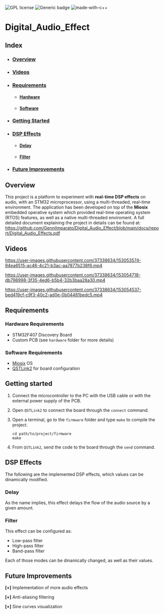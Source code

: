 
 
![GPL license](https://img.shields.io/badge/license-GPL-blue.svg)
![Generic badge](https://img.shields.io/badge/RTOS-miosix-orange.svg)
![made-with-c++](https://img.shields.io/badge/Made%20with-C/C++-1f425f.svg)

# Digital_Audio_Effect


## Index

* ### [Overview](#intro)
* ### [Videos](#videos)
* ### [Requirements](#req)
  * #### [Hardware](#hw)
  * #### [Software](#sw)
* ### [Getting Started](#get)
* ### [DSP Effects](#dsp)
  * #### [Delay](#delay)
  * #### [Filter](#filter) 
* ### [Future Improvements](#future)

## <a name="intro"></a>Overview
This project is a platform to experiment with **real-time DSP effects** on
audio, with an STM32 microprocessor, using a multi-threaded, real-time environment.
The application has been developed on top of the **Miosix** embedded operative system which provided real-time operating system (RTOS) features, as well as a native multi-threaded enviroment.
A full detailed document explaining the project in details can be found at:
https://github.com/GenniImparato/Digital_Audio_Effect/blob/main/docs/report/Digital_Audio_Effects.pdf


## <a name="videos"></a>Videos
https://user-images.githubusercontent.com/37338634/153053574-94ea6515-ac46-4c21-b3ac-aa7877b238f6.mp4

https://user-images.githubusercontent.com/37338634/153054718-db798998-3f35-4ed6-b5b4-32b3baa28a30.mp4

https://user-images.githubusercontent.com/37338634/153054537-bed419cf-c9f3-40c2-ad0e-0b04481bedc5.mp4


## <a name="req"></a>Requirements

### <a name="hw"></a>Hardware Requirements
- STM32F407 Discovery Board
- Custom PCB (see `hardware` folder for more details)

### <a name="sw"></a>Software Requirements
- [Miosix](https://miosix.org/) OS
- [QSTLink2](https://github.com/fpoussin/QStlink2) for board configuration

## <a name="get"></a>Getting started

1. Connect the microcontroller to the PC with the USB cable or with the external power supply of the PCB.

2. Open `QSTLink2` to connect the board through the `connect` command.

3. Open a terminal, go to the `firmware` folder and type `make` to compile the project.

   ```
   cd path/to/project/firmware   
   make
   ```

4. From `QSTLink2`, send the code to the board through the `send` command.



## <a name="dsp"></a>DSP Effects
The following are the implemented DSP effects, which values can be dinamically modified. 

### <a name="delay"></a>Delay
As the name implies, this effect delays the flow of the audio source by a given amount.

### <a name="filter"></a>Filter
This effect can be configured as:
- Low-pass filter
- High-pass filter
- Band-pass filter

Each of those modes can be dinamically changed, as well as their values.

## <a name="future"></a>Future Improvements
**[+]** Implementation of more audio effects

**[+]** Anti-aliasing filtering

**[+]** Sine curves visualization



